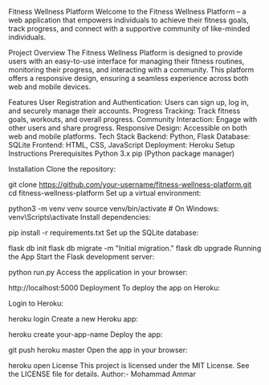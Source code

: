 Fitness Wellness Platform
Welcome to the Fitness Wellness Platform – a web application that empowers individuals to achieve their fitness goals, track progress, and connect with a supportive community of like-minded individuals.


Project Overview
The Fitness Wellness Platform is designed to provide users with an easy-to-use interface for managing their fitness routines, monitoring their progress, and interacting with a community. This platform offers a responsive design, ensuring a seamless experience across both web and mobile devices.

Features
User Registration and Authentication: Users can sign up, log in, and securely manage their accounts.
Progress Tracking: Track fitness goals, workouts, and overall progress.
Community Interaction: Engage with other users and share progress.
Responsive Design: Accessible on both web and mobile platforms.
Tech Stack
Backend: Python, Flask
Database: SQLite
Frontend: HTML, CSS, JavaScript
Deployment: Heroku
Setup Instructions
Prerequisites
Python 3.x
pip (Python package manager)


Installation
Clone the repository:



git clone https://github.com/your-username/fitness-wellness-platform.git
cd fitness-wellness-platform
Set up a virtual environment:


python3 -m venv venv
source venv/bin/activate   # On Windows: venv\Scripts\activate
Install dependencies:


pip install -r requirements.txt
Set up the SQLite database:


flask db init
flask db migrate -m "Initial migration."
flask db upgrade
Running the App
Start the Flask development server:


python run.py
Access the application in your browser:


http://localhost:5000
Deployment
To deploy the app on Heroku:

Login to Heroku:


heroku login
Create a new Heroku app:


heroku create your-app-name
Deploy the app:


git push heroku master
Open the app in your browser:


heroku open
License
This project is licensed under the MIT License. See the LICENSE file for details.
Author:- Mohammad Ammar



